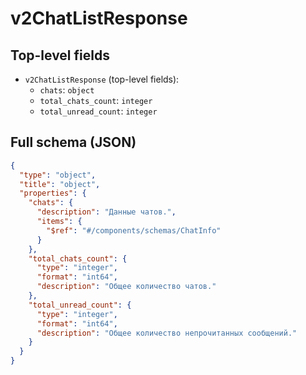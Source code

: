 # v2ChatListResponse

## Top-level fields
- `v2ChatListResponse` (top-level fields):
  - `chats`: `object`
  - `total_chats_count`: `integer`
  - `total_unread_count`: `integer`

## Full schema (JSON)
```json
{
  "type": "object",
  "title": "object",
  "properties": {
    "chats": {
      "description": "Данные чатов.",
      "items": {
        "$ref": "#/components/schemas/ChatInfo"
      }
    },
    "total_chats_count": {
      "type": "integer",
      "format": "int64",
      "description": "Общее количество чатов."
    },
    "total_unread_count": {
      "type": "integer",
      "format": "int64",
      "description": "Общее количество непрочитанных сообщений."
    }
  }
}
```
